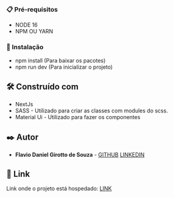 ### 📋 Pré-requisitos

- NODE 16
- NPM OU YARN

### 🔧 Instalação

- npm install (Para baixar os pacotes)
- npm run dev (Para inicializar o projeto)

## 🛠️ Construído com

- NextJs
- SASS - Utilizado para criar as classes com modules do scss.
- Material Ui - Utilizado para fazer os componentes


## ✒️ Autor

- **Flavio Daniel Girotto de Souza** - [GITHUB](https://github.com/fdanielg) [LINKEDIN](https://www.linkedin.com/in/flaviodaniel/)

## 🔗 Link

Link onde o projeto está hospedado: [LINK](https://flaviodanielgs-portfolio.vercel.app/)
